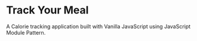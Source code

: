 # Track Your Meal

A Calorie tracking application built with Vanilla JavaScript using JavaScript Module Pattern.
